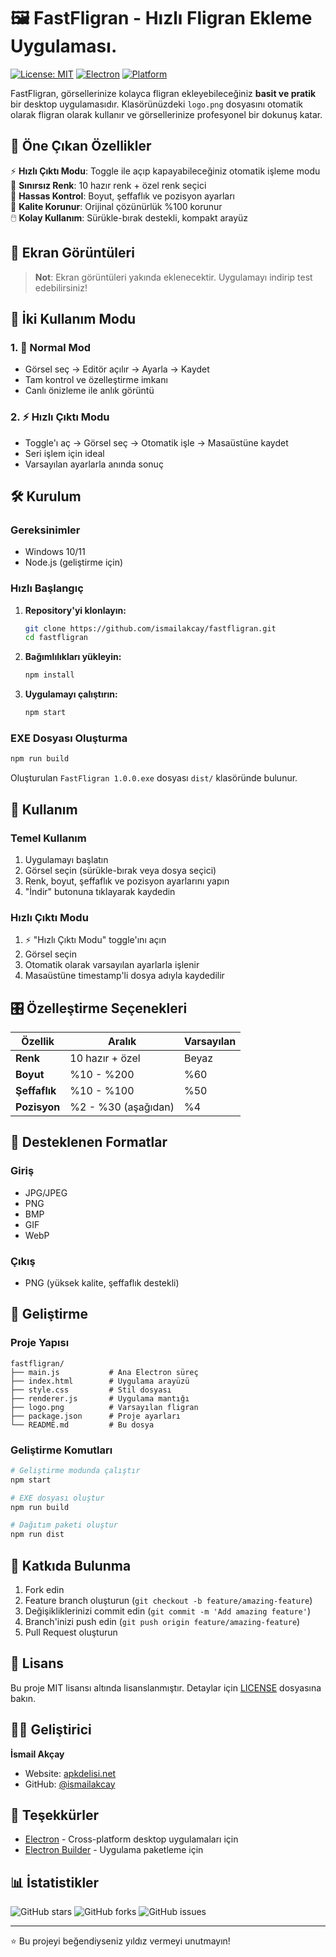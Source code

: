 # 🖼️ FastFligran - Hızlı Fligran Ekleme Uygulaması.

[![License: MIT](https://img.shields.io/badge/License-MIT-yellow.svg)](https://opensource.org/licenses/MIT)
[![Electron](https://img.shields.io/badge/Electron-27.3.11-blue.svg)](https://electronjs.org/)
[![Platform](https://img.shields.io/badge/Platform-Windows-lightgrey.svg)](https://github.com/ismailakcay/fastfligran)

FastFligran, görsellerinize kolayca fligran ekleyebileceğiniz **basit ve pratik** bir desktop uygulamasıdır. Klasörünüzdeki `logo.png` dosyasını otomatik olarak fligran olarak kullanır ve görsellerinize profesyonel bir dokunuş katar.

## 🚀 Öne Çıkan Özellikler

⚡ **Hızlı Çıktı Modu**: Toggle ile açıp kapayabileceğiniz otomatik işleme modu  
🎨 **Sınırsız Renk**: 10 hazır renk + özel renk seçici  
📏 **Hassas Kontrol**: Boyut, şeffaflık ve pozisyon ayarları  
💾 **Kalite Korunur**: Orijinal çözünürlük %100 korunur  
🖱️ **Kolay Kullanım**: Sürükle-bırak destekli, kompakt arayüz

## 📸 Ekran Görüntüleri

> **Not**: Ekran görüntüleri yakında eklenecektir. Uygulamayı indirip test edebilirsiniz!

## 🎯 İki Kullanım Modu

### 1. 🎨 Normal Mod
- Görsel seç → Editör açılır → Ayarla → Kaydet
- Tam kontrol ve özelleştirme imkanı
- Canlı önizleme ile anlık görüntü

### 2. ⚡ Hızlı Çıktı Modu
- Toggle'ı aç → Görsel seç → Otomatik işle → Masaüstüne kaydet
- Seri işlem için ideal
- Varsayılan ayarlarla anında sonuç

## 🛠️ Kurulum

### Gereksinimler
- Windows 10/11
- Node.js (geliştirme için)

### Hızlı Başlangıç

1. **Repository'yi klonlayın:**
   ```bash
   git clone https://github.com/ismailakcay/fastfligran.git
   cd fastfligran
   ```

2. **Bağımlılıkları yükleyin:**
   ```bash
   npm install
   ```

3. **Uygulamayı çalıştırın:**
   ```bash
   npm start
   ```

### EXE Dosyası Oluşturma

```bash
npm run build
```

Oluşturulan `FastFligran 1.0.0.exe` dosyası `dist/` klasöründe bulunur.

## 🎨 Kullanım

### Temel Kullanım
1. Uygulamayı başlatın
2. Görsel seçin (sürükle-bırak veya dosya seçici)
3. Renk, boyut, şeffaflık ve pozisyon ayarlarını yapın
4. "İndir" butonuna tıklayarak kaydedin

### Hızlı Çıktı Modu
1. ⚡ "Hızlı Çıktı Modu" toggle'ını açın
2. Görsel seçin
3. Otomatik olarak varsayılan ayarlarla işlenir
4. Masaüstüne timestamp'li dosya adıyla kaydedilir

## 🎛️ Özelleştirme Seçenekleri

| Özellik | Aralık | Varsayılan |
|---------|--------|------------|
| **Renk** | 10 hazır + özel | Beyaz |
| **Boyut** | %10 - %200 | %60 |
| **Şeffaflık** | %10 - %100 | %50 |
| **Pozisyon** | %2 - %30 (aşağıdan) | %4 |

## 📁 Desteklenen Formatlar

### Giriş
- JPG/JPEG
- PNG
- BMP
- GIF
- WebP

### Çıkış
- PNG (yüksek kalite, şeffaflık destekli)

## 🔧 Geliştirme

### Proje Yapısı
```
fastfligran/
├── main.js           # Ana Electron süreç
├── index.html        # Uygulama arayüzü
├── style.css         # Stil dosyası
├── renderer.js       # Uygulama mantığı
├── logo.png          # Varsayılan fligran
├── package.json      # Proje ayarları
└── README.md         # Bu dosya
```

### Geliştirme Komutları

```bash
# Geliştirme modunda çalıştır
npm start

# EXE dosyası oluştur
npm run build

# Dağıtım paketi oluştur
npm run dist
```

## 🤝 Katkıda Bulunma

1. Fork edin
2. Feature branch oluşturun (`git checkout -b feature/amazing-feature`)
3. Değişikliklerinizi commit edin (`git commit -m 'Add amazing feature'`)
4. Branch'inizi push edin (`git push origin feature/amazing-feature`)
5. Pull Request oluşturun

## 📄 Lisans

Bu proje MIT lisansı altında lisanslanmıştır. Detaylar için [LICENSE](LICENSE) dosyasına bakın.

## 👨‍💻 Geliştirici

**İsmail Akçay**
- Website: [apkdelisi.net](https://apkdelisi.net)
- GitHub: [@ismailakcay](https://github.com/ismailakcay)

## 🙏 Teşekkürler

- [Electron](https://electronjs.org/) - Cross-platform desktop uygulamaları için
- [Electron Builder](https://www.electron.build/) - Uygulama paketleme için

## 📊 İstatistikler

![GitHub stars](https://img.shields.io/github/stars/ismailakcay/fastfligran?style=social)
![GitHub forks](https://img.shields.io/github/forks/ismailakcay/fastfligran?style=social)
![GitHub issues](https://img.shields.io/github/issues/ismailakcay/fastfligran)

---

⭐ Bu projeyi beğendiyseniz yıldız vermeyi unutmayın!

